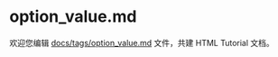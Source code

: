 option_value.md
===

欢迎您编辑 <a target="__blank" href="https://github.com/jaywcjlove/html-tutorial/blob/master/docs/tags/option_value.md">docs/tags/option_value.md</a> 文件，共建 HTML Tutorial 文档。